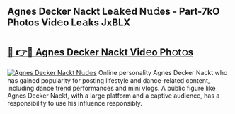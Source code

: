 ## Agnes Decker Nackt Le𝚊k𝚎d N𝚞𝚍es - Part-7kO Photos Vid𝚎o Le𝚊ks JxBLX

# <h2><a href="http://fb9vq7.evod.top/?m=Agnes+Decker+Nackt">🔗 👉🔴 Agnes Decker Nackt Vid𝚎o Ph𝚘t𝚘s</a></h2>

[![Agnes Decker Nackt N𝚞d𝚎s](https://i.imgur.com/8V9OHl7.gif)](http://fb9vq7.evod.top/?m=Agnes+Decker+Nackt)
Online personality Agnes Decker Nackt who has gained popularity for posting lifestyle and dance-related content, including dance trend performances and mini vlogs. A public figure like Agnes Decker Nackt, with a large platform and a captive audience, has a responsibility to use his influence responsibly. 
